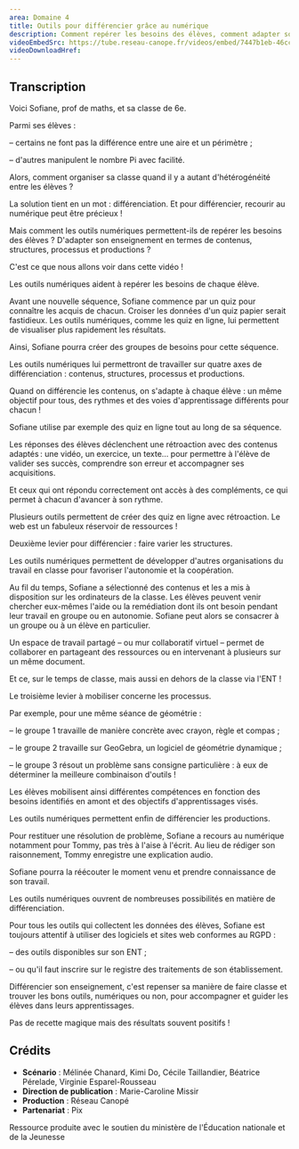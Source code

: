 ```yaml
---
area: Domaine 4
title: Outils pour différencier grâce au numérique
description: Comment repérer les besoins des élèves, comment adapter son enseignement en termes de contenu, structure, processus, production et avec l'aide de quels outils numériques ?
videoEmbedSrc: https://tube.reseau-canope.fr/videos/embed/7447b1eb-46cc-4942-a264-801dbe24fb69
videoDownloadHref:
---
```


## Transcription

Voici Sofiane, prof de maths, et sa classe de 6e.

Parmi ses élèves :

– certains ne font pas la différence entre une aire et un périmètre ;

– d'autres manipulent le nombre Pi avec facilité.

Alors, comment organiser sa classe quand il y a autant d'hétérogénéité entre les élèves ?

La solution tient en un mot : différenciation. Et pour différencier, recourir au numérique peut être précieux !

Mais comment les outils numériques permettent-ils de repérer les besoins des élèves ? D'adapter son enseignement en termes de contenus, structures, processus et productions ?

C'est ce que nous allons voir dans cette vidéo !

Les outils numériques aident à repérer les besoins de chaque élève.

Avant une nouvelle séquence, Sofiane commence par un quiz pour connaître les acquis de chacun. Croiser les données d'un quiz papier serait fastidieux. Les outils numériques, comme les quiz en ligne, lui permettent de visualiser plus rapidement les résultats.

Ainsi, Sofiane pourra créer des groupes de besoins pour cette séquence.

Les outils numériques lui permettront de travailler sur quatre axes de différenciation : contenus, structures, processus et productions.

Quand on différencie les contenus, on s'adapte à chaque élève : un même objectif pour tous, des rythmes et des voies d'apprentissage différents pour chacun !

Sofiane utilise par exemple des quiz en ligne tout au long de sa séquence.

Les réponses des élèves déclenchent une rétroaction avec des contenus adaptés : une vidéo, un exercice, un texte… pour permettre à l'élève de valider ses succès, comprendre son erreur et accompagner ses acquisitions.

Et ceux qui ont répondu correctement ont accès à des compléments, ce qui permet à chacun d'avancer à son rythme.

Plusieurs outils permettent de créer des quiz en ligne avec rétroaction. Le web est un fabuleux réservoir de ressources !

Deuxième levier pour différencier : faire varier les structures.

Les outils numériques permettent de développer d'autres organisations du travail en classe pour favoriser l'autonomie et la coopération.

Au fil du temps, Sofiane a sélectionné des contenus et les a mis à disposition sur les ordinateurs de la classe. Les élèves peuvent venir chercher eux-mêmes l'aide ou la remédiation dont ils ont besoin pendant leur travail en groupe ou en autonomie. Sofiane peut alors se consacrer à un groupe ou à un élève en particulier.

Un espace de travail partagé – ou mur collaboratif virtuel – permet de collaborer en partageant des ressources ou en intervenant à plusieurs sur un même document.

Et ce, sur le temps de classe, mais aussi en dehors de la classe via l'ENT !

Le troisième levier à mobiliser concerne les processus.

Par exemple, pour une même séance de géométrie :

– le groupe 1 travaille de manière concrète avec crayon, règle et compas ;

– le groupe 2 travaille sur GeoGebra, un logiciel de géométrie dynamique ;

– le groupe 3 résout un problème sans consigne particulière : à eux de déterminer la meilleure combinaison d'outils !

Les élèves mobilisent ainsi différentes compétences en fonction des besoins identifiés en amont et des objectifs d'apprentissages visés.

Les outils numériques permettent enfin de différencier les productions.

Pour restituer une résolution de problème, Sofiane a recours au numérique notamment pour Tommy, pas très à l'aise à l'écrit. Au lieu de rédiger son raisonnement, Tommy enregistre une explication audio.

Sofiane pourra la réécouter le moment venu et prendre connaissance de son travail.

Les outils numériques ouvrent de nombreuses possibilités en matière de différenciation.

Pour tous les outils qui collectent les données des élèves, Sofiane est toujours attentif à utiliser des logiciels et sites web conformes au RGPD :

– des outils disponibles sur son ENT ;

– ou qu'il faut inscrire sur le registre des traitements de son établissement.

Différencier son enseignement, c'est repenser sa manière de faire classe et trouver les bons outils, numériques ou non, pour accompagner et guider les élèves dans leurs apprentissages.

Pas de recette magique mais des résultats souvent positifs !

## **Crédits**

- **Scénario** : Mélinée Chanard, Kimi Do, Cécile Taillandier, Béatrice Pérelade,
 Virginie Esparel-Rousseau
- **Direction de publication** : Marie-Caroline Missir
- **Production** : Réseau Canopé
- **Partenariat** : Pix

Ressource produite avec le soutien du ministère de l'Éducation nationale et de la Jeunesse
